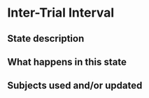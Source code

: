 # Inter-Trial Interval

## State description

## What happens in this state

## Subjects used and/or updated